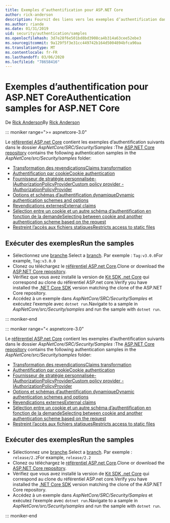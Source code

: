 ```yaml
---
title: Exemples d’authentification pour ASP.NET Core
author: rick-anderson
description: Fournit des liens vers les exemples d’authentification dans le référentiel ASP.NET Core.
ms.author: riande
ms.date: 01/31/2019
uid: security/authentication/samples
ms.openlocfilehash: 3d7e28f6e501bd8bd3908ca4b314a63cee52ebe3
ms.sourcegitcommit: 9a129f5f3e31cc449742b164d5004894bfca90aa
ms.translationtype: MT
ms.contentlocale: fr-FR
ms.lasthandoff: 03/06/2020
ms.locfileid: "78658416"
---
```

# <a name="authentication-samples-for-aspnet-core"></a><span data-ttu-id="0f49a-103">Exemples d’authentification pour ASP.NET Core</span><span class="sxs-lookup"><span data-stu-id="0f49a-103">Authentication samples for ASP.NET Core</span></span>

<span data-ttu-id="0f49a-104">De [Rick Anderson](https://twitter.com/RickAndMSFT)</span><span class="sxs-lookup"><span data-stu-id="0f49a-104">By [Rick Anderson](https://twitter.com/RickAndMSFT)</span></span>

::: moniker range=">= aspnetcore-3.0"

<span data-ttu-id="0f49a-105">Le [référentiel ASP.net Core](https://github.com/dotnet/AspNetCore) contient les exemples d’authentification suivants dans le dossier *AspNetCore/SRC/Security/Samples* :</span><span class="sxs-lookup"><span data-stu-id="0f49a-105">The [ASP.NET Core repository](https://github.com/dotnet/AspNetCore) contains the following authentication samples in the *AspNetCore/src/Security/samples* folder:</span></span>

* [<span data-ttu-id="0f49a-106">Transformation des revendications</span><span class="sxs-lookup"><span data-stu-id="0f49a-106">Claims transformation</span></span>](https://github.com/dotnet/AspNetCore/tree/release/3.0/src/Security/samples/ClaimsTransformation)
* [<span data-ttu-id="0f49a-107">Authentification par cookie</span><span class="sxs-lookup"><span data-stu-id="0f49a-107">Cookie authentication</span></span>](https://github.com/dotnet/AspNetCore/tree/release/3.0/src/Security/samples/Cookies)
* [<span data-ttu-id="0f49a-108">Fournisseur de stratégie personnalisée-IAuthorizationPolicyProvider</span><span class="sxs-lookup"><span data-stu-id="0f49a-108">Custom policy provider - IAuthorizationPolicyProvider</span></span>](https://github.com/dotnet/AspNetCore/tree/release/3.0/src/Security/samples/CustomPolicyProvider)
* [<span data-ttu-id="0f49a-109">Options et schémas d’authentification dynamique</span><span class="sxs-lookup"><span data-stu-id="0f49a-109">Dynamic authentication schemes and options</span></span>](https://github.com/dotnet/AspNetCore/tree/release/3.0/src/Security/samples/DynamicSchemes)
* [<span data-ttu-id="0f49a-110">Revendications externes</span><span class="sxs-lookup"><span data-stu-id="0f49a-110">External claims</span></span>](https://github.com/dotnet/AspNetCore/tree/release/3.0/src/Security/samples/Identity.ExternalClaims)
* [<span data-ttu-id="0f49a-111">Sélection entre un cookie et un autre schéma d’authentification en fonction de la demande</span><span class="sxs-lookup"><span data-stu-id="0f49a-111">Selecting between cookie and another authentication scheme based on the request</span></span>](https://github.com/dotnet/AspNetCore/tree/release/3.0/src/Security/samples/PathSchemeSelection)
* [<span data-ttu-id="0f49a-112">Restreint l’accès aux fichiers statiques</span><span class="sxs-lookup"><span data-stu-id="0f49a-112">Restricts access to static files</span></span>](https://github.com/dotnet/AspNetCore/tree/release/3.0/src/Security/samples/StaticFilesAuth)

## <a name="run-the-samples"></a><span data-ttu-id="0f49a-113">Exécuter des exemples</span><span class="sxs-lookup"><span data-stu-id="0f49a-113">Run the samples</span></span>

* <span data-ttu-id="0f49a-114">Sélectionnez une [branche](https://github.com/dotnet/AspNetCore).</span><span class="sxs-lookup"><span data-stu-id="0f49a-114">Select a [branch](https://github.com/dotnet/AspNetCore).</span></span> <span data-ttu-id="0f49a-115">Par exemple : `Tag:v3.0.0`</span><span class="sxs-lookup"><span data-stu-id="0f49a-115">For example, `Tag:v3.0.0`</span></span>
* <span data-ttu-id="0f49a-116">Clonez ou téléchargez le [référentiel ASP.net Core](https://github.com/dotnet/AspNetCore).</span><span class="sxs-lookup"><span data-stu-id="0f49a-116">Clone or download the [ASP.NET Core repository](https://github.com/dotnet/AspNetCore).</span></span>
* <span data-ttu-id="0f49a-117">Vérifiez que vous avez installé la version de [Kit SDK .net Core](https://www.microsoft.com/net/download/all) qui correspond au clone du référentiel ASP.net core.</span><span class="sxs-lookup"><span data-stu-id="0f49a-117">Verify you have installed the [.NET Core SDK](https://www.microsoft.com/net/download/all) version matching the clone of the ASP.NET Core repository.</span></span>
* <span data-ttu-id="0f49a-118">Accédez à un exemple dans *AspNetCore/SRC/Security/Samples* et exécutez l’exemple avec `dotnet run`.</span><span class="sxs-lookup"><span data-stu-id="0f49a-118">Navigate to a sample in *AspNetCore/src/Security/samples* and run the sample with `dotnet run`.</span></span>

::: moniker-end

::: moniker range="< aspnetcore-3.0"

<span data-ttu-id="0f49a-119">Le [référentiel ASP.net Core](https://github.com/dotnet/AspNetCore) contient les exemples d’authentification suivants dans le dossier *AspNetCore/SRC/Security/Samples* :</span><span class="sxs-lookup"><span data-stu-id="0f49a-119">The [ASP.NET Core repository](https://github.com/dotnet/AspNetCore) contains the following authentication samples in the *AspNetCore/src/Security/samples* folder:</span></span>

* [<span data-ttu-id="0f49a-120">Transformation des revendications</span><span class="sxs-lookup"><span data-stu-id="0f49a-120">Claims transformation</span></span>](https://github.com/dotnet/AspNetCore/tree/release/2.2/src/Security/samples/ClaimsTransformation)
* [<span data-ttu-id="0f49a-121">Authentification par cookie</span><span class="sxs-lookup"><span data-stu-id="0f49a-121">Cookie authentication</span></span>](https://github.com/dotnet/AspNetCore/tree/release/2.2/src/Security/samples/Cookies)
* [<span data-ttu-id="0f49a-122">Fournisseur de stratégie personnalisée-IAuthorizationPolicyProvider</span><span class="sxs-lookup"><span data-stu-id="0f49a-122">Custom policy provider - IAuthorizationPolicyProvider</span></span>](https://github.com/dotnet/AspNetCore/tree/release/2.2/src/Security/samples/CustomPolicyProvider)
* [<span data-ttu-id="0f49a-123">Options et schémas d’authentification dynamique</span><span class="sxs-lookup"><span data-stu-id="0f49a-123">Dynamic authentication schemes and options</span></span>](https://github.com/dotnet/AspNetCore/tree/release/2.2/src/Security/samples/DynamicSchemes)
* [<span data-ttu-id="0f49a-124">Revendications externes</span><span class="sxs-lookup"><span data-stu-id="0f49a-124">External claims</span></span>](https://github.com/dotnet/AspNetCore/tree/release/2.2/src/Security/samples/Identity.ExternalClaims)
* [<span data-ttu-id="0f49a-125">Sélection entre un cookie et un autre schéma d’authentification en fonction de la demande</span><span class="sxs-lookup"><span data-stu-id="0f49a-125">Selecting between cookie and another authentication scheme based on the request</span></span>](https://github.com/dotnet/AspNetCore/tree/release/2.2/src/Security/samples/PathSchemeSelection)
* [<span data-ttu-id="0f49a-126">Restreint l’accès aux fichiers statiques</span><span class="sxs-lookup"><span data-stu-id="0f49a-126">Restricts access to static files</span></span>](https://github.com/dotnet/AspNetCore/tree/release/2.2/src/Security/samples/StaticFilesAuth)

## <a name="run-the-samples"></a><span data-ttu-id="0f49a-127">Exécuter des exemples</span><span class="sxs-lookup"><span data-stu-id="0f49a-127">Run the samples</span></span>

* <span data-ttu-id="0f49a-128">Sélectionnez une [branche](https://github.com/dotnet/AspNetCore).</span><span class="sxs-lookup"><span data-stu-id="0f49a-128">Select a [branch](https://github.com/dotnet/AspNetCore).</span></span> <span data-ttu-id="0f49a-129">Par exemple : `release/2.2`</span><span class="sxs-lookup"><span data-stu-id="0f49a-129">For example, `release/2.2`</span></span>
* <span data-ttu-id="0f49a-130">Clonez ou téléchargez le [référentiel ASP.net Core](https://github.com/dotnet/AspNetCore).</span><span class="sxs-lookup"><span data-stu-id="0f49a-130">Clone or download the [ASP.NET Core repository](https://github.com/dotnet/AspNetCore).</span></span>
* <span data-ttu-id="0f49a-131">Vérifiez que vous avez installé la version de [Kit SDK .net Core](https://www.microsoft.com/net/download/all) qui correspond au clone du référentiel ASP.net core.</span><span class="sxs-lookup"><span data-stu-id="0f49a-131">Verify you have installed the [.NET Core SDK](https://www.microsoft.com/net/download/all) version matching the clone of the ASP.NET Core repository.</span></span>
* <span data-ttu-id="0f49a-132">Accédez à un exemple dans *AspNetCore/SRC/Security/Samples* et exécutez l’exemple avec `dotnet run`.</span><span class="sxs-lookup"><span data-stu-id="0f49a-132">Navigate to a sample in *AspNetCore/src/Security/samples* and run the sample with `dotnet run`.</span></span>

::: moniker-end
